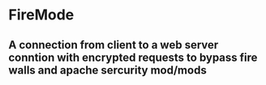 # FireMode
<h2>A connection from client to a web server conntion with encrypted requests to bypass fire walls and apache sercurity mod/mods</h2>
